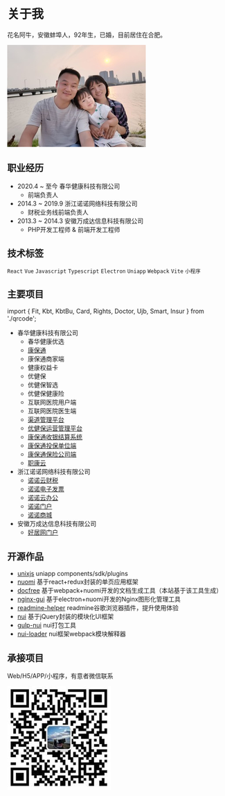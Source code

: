# 关于我

花名阿牛，安徽蚌埠人，92年生，已婚，目前居住在合肥。

![](./.img/photo.jpg)

## 职业经历

- 2020.4 ~ 至今 春华健康科技有限公司
  - 前端负责人
- 2014.3 ~ 2019.9 浙江诺诺网络科技有限公司
  - 财税业务线前端负责人 
- 2013.3 ~ 2014.3 安徽万成达信息科技有限公司
  - PHP开发工程师 & 前端开发工程师

## 技术标签

`React`
`Vue`
`Javascript`
`Typescript`
`Electron`
`Uniapp`
`Webpack`
`Vite`
`小程序`

## 主要项目

import { Fit, Kbt, KbtBu, Card, Rights, Doctor, Ujb, Smart, Insur } from './qrcode';

- 春华健康科技有限公司
  - <a>春华健康优选</a>
    <Fit />
  - [康保通](https://kangbaotong.net/)
    <Kbt />
  - <a>康保通商家端</a>
    <KbtBu />
  - <a>健康权益卡</a>
    <Card />
  - <a>优健保</a>
    <Ujb />
  - <a>优健保智选</a>
    <Smart />
  - <a>优健保健康险</a>
    <Insur />
  - <a>互联网医院用户端</a>
    <Rights />
  - <a>互联网医院医生端</a>
    <Doctor />
  - [渠道管理平台](https://reach.kangbaotong.net/)
  - [优健保运营管理平台](https://haas.youjianbao.cc/)
  - [康保通收银结算系统](https://e.kangbaotong.net/)
  - [康保通投保单位端](https://ins.kangbaotong.net/)
  - [康保通保险公司端](https://haas.kangbaotong.net/)
  - [职康云](https://www.zhikangyun.cn/)
- 浙江诺诺网络科技有限公司
  - [诺诺云财税](https://cloud.nuonuo.com/)
  - [诺诺电子发票](https://fp.nuonuo.com/)
  - [诺诺云办公](https://oa.nuonuo.com/)
  - [诺诺门户](https://www.nuonuo.com/)
  - [诺诺商城](https://www.axnsc.com/)
- 安徽万成达信息科技有限公司
  - [好居网门户](https://haoju.cn/)

## 开源作品

- [unixjs](https://github.com/unixjs/unixjs) uniapp components/sdk/plugins 
- [nuomi](https://github.com/nuomijs/nuomi) 基于react+redux封装的单页应用框架
- [docfree](https://github.com/yinjiazeng/docfree) 基于webpack+nuomi开发的文档生成工具（本站基于该工具生成）
- [nginx-gui](https://github.com/yinjiazeng/NginxGUI) 基于electron+nuomi开发的Nginx图形化管理工具
- [readmine-helper](https://github.com/yinjiazeng/readmine-helper) readmine谷歌浏览器插件，提升使用体验
- [nui](https://github.com/yinjiazeng/nui) 基于jQuery封装的模块化UI框架
- [gulp-nui](https://github.com/yinjiazeng/gulp-nui) nui打包工具
- [nui-loader](https://github.com/yinjiazeng/gulp-nui) nui框架webpack模块解释器

## 承接项目

Web/H5/APP/小程序，有意者微信联系

![](./.img/wechat.jpg)